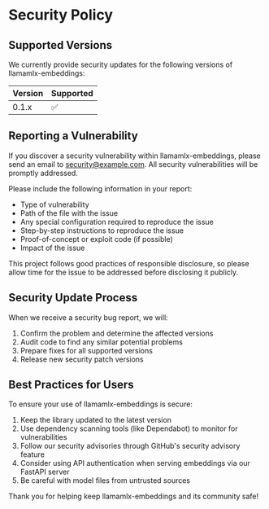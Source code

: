 # Security Policy

## Supported Versions

We currently provide security updates for the following versions of llamamlx-embeddings:

| Version | Supported          |
| ------- | ------------------ |
| 0.1.x   | :white_check_mark: |

## Reporting a Vulnerability

If you discover a security vulnerability within llamamlx-embeddings, please send an email to security@example.com. All security vulnerabilities will be promptly addressed.

Please include the following information in your report:

- Type of vulnerability
- Path of the file with the issue
- Any special configuration required to reproduce the issue
- Step-by-step instructions to reproduce the issue
- Proof-of-concept or exploit code (if possible)
- Impact of the issue

This project follows good practices of responsible disclosure, so please allow time for the issue to be addressed before disclosing it publicly.

## Security Update Process

When we receive a security bug report, we will:

1. Confirm the problem and determine the affected versions
2. Audit code to find any similar potential problems
3. Prepare fixes for all supported versions
4. Release new security patch versions

## Best Practices for Users

To ensure your use of llamamlx-embeddings is secure:

1. Keep the library updated to the latest version
2. Use dependency scanning tools (like Dependabot) to monitor for vulnerabilities
3. Follow our security advisories through GitHub's security advisory feature
4. Consider using API authentication when serving embeddings via our FastAPI server
5. Be careful with model files from untrusted sources

Thank you for helping keep llamamlx-embeddings and its community safe! 